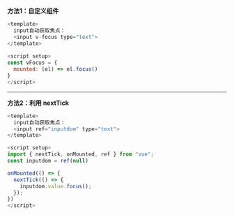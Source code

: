 
**方法1：自定义组件**

```javascript
<template>
  input自动获取焦点：
  <input v-focus type="text">
</template>
  
<script setup>
const vFocus = {
  mounted: (el) => el.focus()
}
</script>

```

------------

**方法2：利用 nextTick**

```javascript
<template>
  input自动获取焦点：
  <input ref="inputdom" type="text">
</template>

<script setup>
import { nextTick, onMounted, ref } from "vue";
const inputdom = ref(null)

onMounted(() => {
  nextTick(() => {
    inputdom.value.focus();
  });
})
</script>
```

